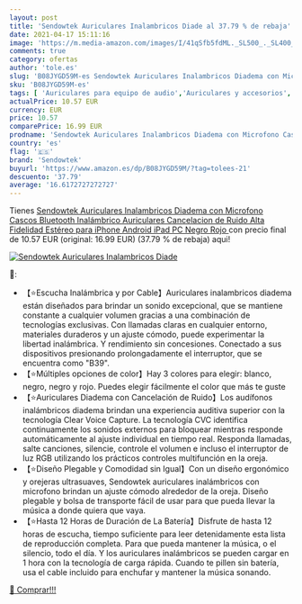 ```yaml
---
layout: post
title: 'Sendowtek Auriculares Inalambricos Diade al 37.79 % de rebaja'
date: 2021-04-17 15:11:16
image: 'https://m.media-amazon.com/images/I/41qSfb5fdML._SL500_._SL400_.jpg'
comments: true
category: ofertas
author: 'tole.es'
slug: 'B08JYGD59M-es Sendowtek Auriculares Inalambricos Diadema con Microfono...'
sku: 'B08JYGD59M-es'
tags: [ 'Auriculares para equipo de audio','Auriculares y accesorios','Electrónica','ipad','iphone','sendowtek', ]
actualPrice: 10.57 EUR
currency: EUR
price: 10.57
comparePrice: 16.99 EUR
prodname: 'Sendowtek Auriculares Inalambricos Diadema con Microfono Cascos Bluetooth Inalámbrico Auriculares Cancelacion de Ruido Alta Fidelidad Estéreo para iPhone Android iPad PC Negro Rojo '
country: 'es'
flag: '🇪🇸'
brand: 'Sendowtek'
buyurl: 'https://www.amazon.es/dp/B08JYGD59M/?tag=tolees-21'
descuento: '37.79'
average: '16.6172727272727'
---
```


Tienes [Sendowtek Auriculares Inalambricos Diadema con Microfono Cascos Bluetooth Inalámbrico Auriculares Cancelacion de Ruido Alta Fidelidad Estéreo para iPhone Android iPad PC Negro Rojo ](https://www.amazon.es/dp/B08JYGD59M/?tag=tolees-21) con precio final de  10.57 EUR (original: 16.99 EUR) (37.79 %  de rebaja) aqui!

[![Sendowtek Auriculares Inalambricos Diade](https://m.media-amazon.com/images/I/41qSfb5fdML._SL500_._SL400_.jpg)](https://www.amazon.es/dp/B08JYGD59M/?tag=tolees-21)

🔎:

- 【⭐Escucha Inalámbrica y por Cable】Auriculares inalambricos diadema están diseñados para brindar un sonido excepcional, que se mantiene constante a cualquier volumen gracias a una combinación de tecnologías exclusivas. Con llamadas claras en cualquier entorno, materiales duraderos y un ajuste cómodo, puede experimentar la libertad inalámbrica. Y rendimiento sin concesiones. Conectado a sus dispositivos presionando prolongadamente el interruptor, que se encuentra como "B39".
- 【⭐Múltiples opciones de color】Hay 3 colores para elegir: blanco, negro, negro y rojo. Puedes elegir fácilmente el color que más te guste
- 【⭐Auriculares Diadema con Cancelación de Ruido】Los audífonos inalámbricos diadema brindan una experiencia auditiva superior con la tecnología Clear Voice Capture. La tecnología CVC identifica continuamente los sonidos externos para bloquear mientras responde automáticamente al ajuste individual en tiempo real. Responda llamadas, salte canciones, silencie, controle el volumen e incluso el interruptor de luz RGB utilizando los prácticos controles multifunción en la oreja.
- 【⭐Diseño Plegable y Comodidad sin Igual】Con un diseño ergonómico y orejeras ultrasuaves, Sendowtek auriculares inalámbricos con microfono brindan un ajuste cómodo alrededor de la oreja. Diseño plegable y bolsa de transporte fácil de usar para que pueda llevar la música a donde quiera que vaya.
- 【⭐Hasta 12 Horas de Duración de La Batería】Disfrute de hasta 12 horas de escucha, tiempo suficiente para leer detenidamente esta lista de reproducción completa. Para que pueda mantener la música, o el silencio, todo el día. Y los auriculares inalámbricos se pueden cargar en 1 hora con la tecnología de carga rápida. Cuando te pillen sin batería, usa el cable incluido para enchufar y mantener la música sonando.

[🛒 Comprar!!!](https://www.amazon.es/dp/B08JYGD59M/?tag=tolees-21)
